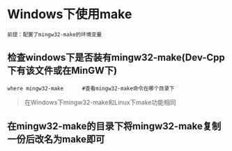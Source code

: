<!--
 * @Author: Outsider
 * @Date: 2022-02-27 20:23:13
 * @LastEditors: Outsider
 * @LastEditTime: 2022-02-27 20:29:59
 * @Description: In User Settings Edit
 * @FilePath: \Notes\Make\Windows_make.md
-->

# Windows下使用make

    前提：配置了mingw32-make的环境变量

## 检查windows下是否装有mingw32-make(Dev-Cpp下有该文件或在MinGW下)
    where mingw32-make      #查看mingw32-make命令在哪个目录下

> 在Windows下mingw32-make和Linux下make功能相同

## 在mingw32-make的目录下将mingw32-make复制一份后改名为make即可

